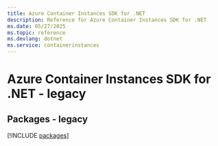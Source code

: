 ```yaml
---
title: Azure Container Instances SDK for .NET
description: Reference for Azure Container Instances SDK for .NET
ms.date: 05/27/2025
ms.topic: reference
ms.devlang: dotnet
ms.service: containerinstances
---
```

# Azure Container Instances SDK for .NET - legacy
## Packages - legacy
[!INCLUDE [packages](container-instances-index.md)]